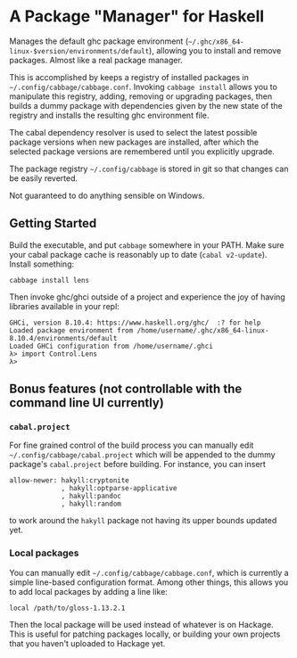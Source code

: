 # A Package "Manager" for Haskell

Manages the default ghc package environment
(`~/.ghc/x86_64-linux-$version/environments/default`), allowing you to
install and remove packages. Almost like a real package manager.

This is accomplished by keeps a registry of installed packages in
`~/.config/cabbage/cabbage.conf`. Invoking `cabbage install` allows
you to manipulate this registry, adding, removing or upgrading
packages, then builds a dummy package with dependencies given by the
new state of the registry and installs the resulting ghc environment
file.

The cabal dependency resolver is used to select the latest possible
package versions when new packages are installed, after which the
selected package versions are remembered until you explicitly upgrade.

The package registry `~/.config/cabbage` is stored in git so that
changes can be easily reverted.

Not guaranteed to do anything sensible on Windows.

## Getting Started

Build the executable, and put `cabbage` somewhere in your PATH. Make
sure your cabal package cache is reasonably up to date (`cabal
v2-update`). Install something:

    cabbage install lens

Then invoke ghc/ghci outside of a project and experience the joy of
having libraries available in your repl:

	GHCi, version 8.10.4: https://www.haskell.org/ghc/  :? for help
	Loaded package environment from /home/username/.ghc/x86_64-linux-8.10.4/environments/default
	Loaded GHCi configuration from /home/username/.ghci
	λ> import Control.Lens
	λ>

## Bonus features (not controllable with the command line UI currently)

### `cabal.project`

For fine grained control of the build process you can manually edit
`~/.config/cabbage/cabal.project` which will be appended to the dummy
package's `cabal.project` before building. For instance, you can insert

    allow-newer: hakyll:cryptonite
                 , hakyll:optparse-applicative
                 , hakyll:pandoc
                 , hakyll:random

to work around the `hakyll` package not having its upper bounds updated yet.

### Local packages

You can manually edit `~/.config/cabbage/cabbage.conf`, which is
currently a simple line-based configuration format. Among other
things, this allows you to add local packages by adding a line like:

    local /path/to/gloss-1.13.2.1

Then the local package will be used instead of whatever is on
Hackage. This is useful for patching packages locally, or building
your own projects that you haven't uploaded to Hackage yet.

